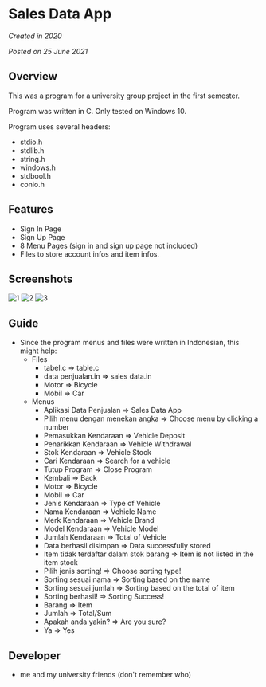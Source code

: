 # Sales Data App

_Created in 2020_

_Posted on 25 June 2021_

## Overview
This was a program for a university group project in the first semester.

Program was written in C. Only tested on Windows 10.

Program uses several headers:
- stdio.h
- stdlib.h
- string.h
- windows.h
- stdbool.h
- conio.h

## Features
- Sign In Page
- Sign Up Page
- 8 Menu Pages (sign in and sign up page not included)
- Files to store account infos and item infos.

## Screenshots

![1](https://user-images.githubusercontent.com/85069947/123452387-90a8dc00-d608-11eb-9226-9239eb1a1a45.JPG)
![2](https://user-images.githubusercontent.com/85069947/123452402-943c6300-d608-11eb-8f22-ce5b632e5b4b.JPG)
![3](https://user-images.githubusercontent.com/85069947/123452403-94d4f980-d608-11eb-9a5d-9ab0fb5f5761.JPG)

## Guide
- Since the program menus and files were written in Indonesian, this might help:
   - Files
     - tabel.c => table.c
     - data penjualan.in => sales data.in
     - Motor => Bicycle
     - Mobil => Car
   - Menus
     - Aplikasi Data Penjualan => Sales Data App
     - Pilih menu dengan menekan angka => Choose menu by clicking a number
     - Pemasukkan Kendaraan => Vehicle Deposit
     - Penarikkan Kendaraan => Vehicle Withdrawal
     - Stok Kendaraan => Vehicle Stock
     - Cari Kendaraan => Search for a vehicle
     - Tutup Program => Close Program
     - Kembali => Back
     - Motor => Bicycle
     - Mobil => Car
     - Jenis Kendaraan => Type of Vehicle
     - Nama Kendaraan => Vehicle Name
     - Merk Kendaraan => Vehicle Brand
     - Model Kendaraan => Vehicle Model
     - Jumlah Kendaraan => Total of Vehicle
     - Data berhasil disimpan => Data successfully stored
     - Item tidak terdaftar dalam stok barang => Item is not listed in the item stock
     - Pilih jenis sorting! => Choose sorting type!
     - Sorting sesuai nama => Sorting based on the name
     - Sorting sesuai jumlah => Sorting based on the total of item
     - Sorting berhasil! => Sorting Success!
     - Barang => Item
     - Jumlah => Total/Sum
     - Apakah anda yakin? => Are you sure?
     - Ya => Yes

## Developer
- me and my university friends (don't remember who)
